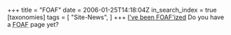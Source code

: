 +++
title = "FOAF"
date = 2006-01-25T14:18:04Z
in_search_index = true
[taxonomies]
tags = [
"Site-News",
]
+++
<a href="http://jeremy.marzhillstudios.com/personal/foaf.rdf">I've been FOAF'ized</a> Do you have a <abbr title="Friend-Of-A-Friend">FOAF</abbr> page yet?
